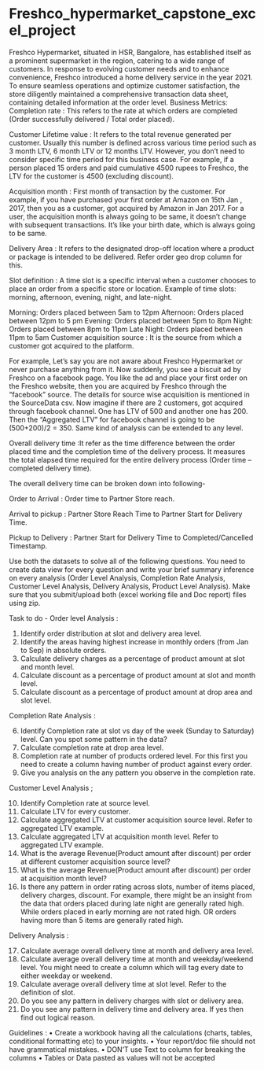 # Freshco_hypermarket_capstone_excel_project
Freshco Hypermarket, situated in HSR, Bangalore, has established itself as a prominent supermarket in the region, catering to a wide range of customers. In response to evolving customer needs and to enhance convenience, Freshco introduced a home delivery service in the year 2021. To ensure seamless operations and optimize customer satisfaction, the store diligently maintained a comprehensive transaction data sheet, containing detailed information at the order level.
Business Metrics: 
Completion rate : This refers to the rate at which orders are completed (Order successfully delivered / Total order placed).

Customer Lifetime value : It refers to the total revenue generated per customer. Usually this number is defined across various time period such as 3 month LTV, 6 month LTV or 12 months LTV. However, you don’t need to consider specific time period for this business case. For example, if a person placed 15 orders and paid cumulative 4500 rupees to Freshco, the LTV for the customer is 4500 (excluding discount).

Acquisition month : First month of transaction by the customer. For example, if you have purchased your first order at Amazon on 15th Jan , 2017, then you as a customer, got acquired by Amazon in Jan 2017. For a user, the acquisition month is always going to be same, it doesn’t change with subsequent transactions. It’s like your birth date, which is always going to be same.

Delivery Area : It refers to the designated drop-off location where a product or package is intended to be delivered. Refer order geo drop column for this.

Slot definition : A time slot is a specific interval when a customer chooses to place an order from a specific store or location. Example of time slots: morning, afternoon, evening, night, and late-night. 

Morning: Orders placed between 5am to 12pm 
Afternoon: Orders placed between 12pm to 5 pm 
Evening: Orders placed between 5pm to 8pm
Night: Orders placed between 8pm to 11pm
Late Night: Orders placed between 11pm to 5am
Customer acquisition source : It is the source from which a customer got acquired to the platform.

For example, Let’s say you are not aware about Freshco Hypermarket or never purchase anything from it. Now suddenly,  you see a biscuit ad by Freshco on a facebook page. You like the ad and place your first order on the Freshco website, then you are acquired by Freshco through the “facebook” source. The details for source wise acquisition is mentioned in the SourceData csv. 
Now imagine if there are 2 customers, got acquired through facebook channel. One has LTV of 500 and another one has 200. Then the “Aggregated LTV” for facebook channel is going to be (500+200)/2 = 350. Same kind of analysis can be extended to any level.

Overall delivery time :It refer as the time difference between the order placed time and the completion time of the delivery process. It measures the total elapsed time required for the entire delivery process (Order time – completed delivery time).

The overall delivery time can be broken down into following-

Order to  Arrival : Order time to Partner Store reach.

Arrival to pickup : Partner Store Reach Time to Partner Start for Delivery Time.

Pickup to Delivery : Partner Start for Delivery Time to Completed/Cancelled Timestamp.

Use both the datasets to solve all of the following questions. You need to create data view for every question and write your brief summary inference on every analysis (Order Level Analysis, Completion Rate Analysis, Customer Level Analysis, Delivery Analysis, Product Level Analysis).
Make sure that you submit/upload both (excel working file and Doc report) files using zip. 

Task to do - 
Order level Analysis :

1.    Identify order distribution at slot and delivery area level.
2.    Identify the areas having highest increase in monthly orders (from Jan to Sep) in absolute orders.
3.    Calculate delivery charges as a percentage of product amount at slot and month level.
4.    Calculate discount as a percentage of product amount at slot and month level.
5.    Calculate discount as a percentage of product amount at drop area and slot level.

Completion Rate Analysis :

6.    Identify Completion rate at slot vs day of the week (Sunday to Saturday) level. Can you spot some pattern in the data?
7.    Calculate completion rate at drop area level.
8.    Completion rate at number of products ordered level. For this first you need to create a column having number of product against every order.
9.    Give you analysis on the any pattern you observe in the completion rate.

Customer Level Analysis ;

10.    Identify Completion rate at source level.
11.    Calculate LTV for every customer.
12.    Calculate aggregated LTV at customer acquisition source level. Refer to aggregated LTV example.
13.    Calculate aggregated  LTV at acquisition month level. Refer to aggregated LTV example.
14.    What is the average Revenue(Product amount after discount) per order at different customer acquisition source level?
15.    What is the average Revenue(Product amount after discount) per order at acquisition month level?
16.    Is there any pattern in order rating across slots, number of items placed, delivery charges, discount. For example, there might be an insight from the data that orders placed during late night are generally rated high. While orders placed in early morning are not rated high. OR orders having more than 5 items are generally rated high. 

Delivery Analysis :

17.    Calculate average overall delivery time at month and delivery area level.
18.    Calculate average overall delivery time at month and weekday/weekend level. You might need to create a column which will tag every date to either weekday or weekend.
19.    Calculate average overall delivery time at slot level. Refer to the definition of slot.
20.    Do you see any pattern in delivery charges with slot or delivery area.
21.    Do you see any pattern in delivery time and delivery area. If yes then find out logical reason.

Guidelines :
•    Create a workbook having all the calculations (charts, tables, conditional formatting etc) to your insights.
•    Your report/doc file should not have grammatical mistakes.
•    DON’T use Text to column for breaking the columns
•    Tables or Data pasted as values will not be accepted
